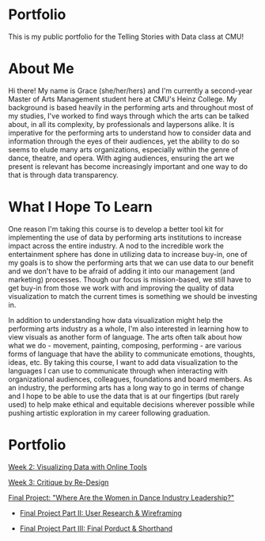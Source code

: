 # Portfolio
This is my public portfolio for the Telling Stories with Data class at CMU!

# About Me
Hi there! My name is Grace (she/her/hers) and I'm currently a second-year Master of Arts Management student here at CMU's Heinz College. My background is based heavily in the performing arts and throughout most of my studies, I've worked to find ways through which the arts can be talked about, in all its complexity, by professionals and laypersons alike. It is imperative for the performing arts to understand how to consider data and information through the eyes of their audiences, yet the ability to do so seems to elude many arts organizations, especially within the genre of dance, theatre, and opera. With aging audiences, ensuring the art we present is relevant has become increasingly important and one way to do that is through data transparency.

# What I Hope To Learn
One reason I'm taking this course is to develop a better tool kit for implementing the use of data by performing arts institutions to increase impact across the entire industry. A nod to the incredible work the entertainment sphere has done in utilizing data to increase buy-in, one of my goals is to show the performing arts that we can use data to our benefit and we don't have to be afraid of adding it into our management (and marketing) processes. Though our focus is mission-based, we still have to get buy-in from those we work with and improving the quality of data visualization to match the current times is something we should be investing in.

In addition to understanding how data visualization might help the performing arts industry as a whole, I'm also interested in learning how to view visuals as another form of language. The arts often talk about how what we do - movement, painting, composing, performing - are various forms of language that have the ability to communicate emotions, thoughts, ideas, etc. By taking this course, I want to add data visualization to the languages I can use to communicate through when interacting with organizational audiences, colleagues, foundations and board members. As an industry, the performing arts has a long way to go in terms of change and I hope to be able to use the data that is at our fingertips (but rarely used) to help make ethical and equitable decisions wherever possible while pushing artistic exploration in my career following graduation. 

# Portfolio
[Week 2: Visualizing Data with Online Tools](datavizwk2.md)

[Week 3: Critique by Re-Design](datavizwk3.md)

[Final Project: "Where Are the Women in Dance Industry Leadership?"](Final_Project_GracePuckett.md)

- [Final Project Part II: User Research & Wireframing](Final_Project_GP_PartII.md)

- [Final Project Part III: Final Porduct & Shorthand](Final_Product_GP_PartIII.md)
